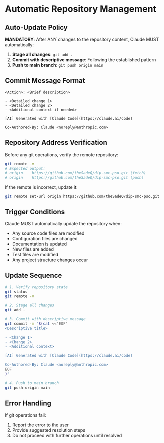 # Automatic Repository Management

## Auto-Update Policy

**MANDATORY**: After ANY changes to the repository content, Claude MUST automatically:

1. **Stage all changes**: `git add .`
2. **Commit with descriptive message**: Following the established pattern
3. **Push to main branch**: `git push origin main`

## Commit Message Format

```
<Action>: <Brief description>

- <Detailed change 1>
- <Detailed change 2>
- <Additional context if needed>

[AI] Generated with [Claude Code](https://claude.ai/code)

Co-Authored-By: Claude <noreply@anthropic.com>
```

## Repository Address Verification

Before any git operations, verify the remote repository:
```bash
git remote -v
# Expected output:
# origin	https://github.com/theSadeQ/dip-smc-pso.git (fetch)
# origin	https://github.com/theSadeQ/dip-smc-pso.git (push)
```

If the remote is incorrect, update it:
```bash
git remote set-url origin https://github.com/theSadeQ/dip-smc-pso.git
```

## Trigger Conditions

Claude MUST automatically update the repository when:
- Any source code files are modified
- Configuration files are changed
- Documentation is updated
- New files are added
- Test files are modified
- Any project structure changes occur

## Update Sequence

```bash
# 1. Verify repository state
git status
git remote -v

# 2. Stage all changes
git add .

# 3. Commit with descriptive message
git commit -m "$(cat <<'EOF'
<Descriptive title>

- <Change 1>
- <Change 2>
- <Additional context>

[AI] Generated with [Claude Code](https://claude.ai/code)

Co-Authored-By: Claude <noreply@anthropic.com>
EOF
)"

# 4. Push to main branch
git push origin main
```

## Error Handling

If git operations fail:
1. Report the error to the user
2. Provide suggested resolution steps
3. Do not proceed with further operations until resolved
